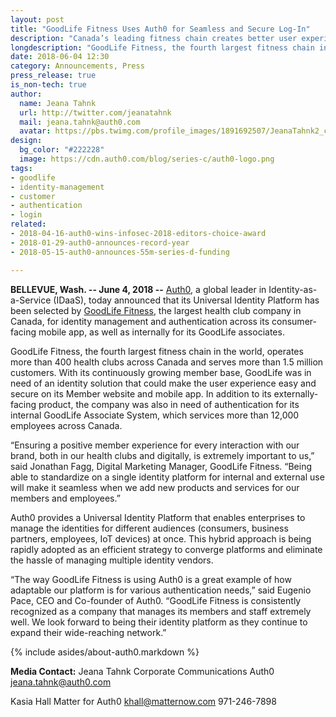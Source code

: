 ```yaml
---
layout: post
title: "GoodLife Fitness Uses Auth0 for Seamless and Secure Log-In"
description: "Canada’s leading fitness chain creates better user experience for members and employees."
longdescription: "GoodLife Fitness, the fourth largest fitness chain in the world, will use Auth0 for identity management and authentication across its consumer-facing mobile app, as well as internally for its GoodLife associates."
date: 2018-06-04 12:30
category: Announcements, Press
press_release: true
is_non-tech: true
author:
  name: Jeana Tahnk
  url: http://twitter.com/jeanatahnk
  mail: jeana.tahnk@auth0.com
  avatar: https://pbs.twimg.com/profile_images/1891692507/JeanaTahnk2_crop_400x400.jpg
design:
  bg_color: "#222228"
  image: https://cdn.auth0.com/blog/series-c/auth0-logo.png
tags:
- goodlife
- identity-management
- customer
- authentication
- login
related:
- 2018-04-16-auth0-wins-infosec-2018-editors-choice-award
- 2018-01-29-auth0-announces-record-year
- 2018-05-15-auth0-announces-55m-series-d-funding

---
```


**BELLEVUE, Wash. -- June 4, 2018 --** [Auth0](https://auth0.com/), a global leader in Identity-as-a-Service (IDaaS), today announced that its Universal Identity Platform has been selected by [GoodLife Fitness](https://www.goodlifefitness.com), the largest health club company in Canada, for identity management and authentication across its consumer-facing mobile app, as well as internally for its GoodLife associates. 

GoodLife Fitness, the fourth largest fitness chain in the world, operates more than 400 health clubs across Canada and serves more than 1.5 million customers. With its continuously growing member base, GoodLife was in need of an identity solution that could make the user experience easy and secure on its Member website and mobile app. In addition to its externally-facing product, the company was also in need of authentication for its internal GoodLife Associate System, which services more than 12,000 employees across Canada.  

“Ensuring a positive member experience for every interaction with our brand, both in our health clubs and digitally, is extremely important to us,” said Jonathan Fagg, Digital Marketing Manager, GoodLife Fitness. “Being able to standardize on a single identity platform for internal and external use will make it seamless when we add new products and services for our members and employees.” 

Auth0 provides a Universal Identity Platform that enables enterprises to manage the identities for different audiences (consumers, business partners, employees, IoT devices) at once. This hybrid approach is being rapidly adopted as an efficient strategy to converge platforms and eliminate the hassle of managing multiple identity vendors. 

“The way GoodLife Fitness is using Auth0 is a great example of how adaptable our platform is for various authentication needs,” said Eugenio Pace, CEO and Co-founder of Auth0. “GoodLife Fitness is consistently recognized as a company that manages its members and staff extremely well. We look forward to being their identity platform as they continue to expand their wide-reaching network.”

{% include asides/about-auth0.markdown %}

**Media Contact:**
Jeana Tahnk
Corporate Communications
Auth0
jeana.tahnk@auth0.com

Kasia Hall
Matter for Auth0
khall@matternow.com 
971-246-7898
